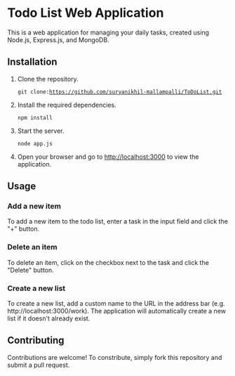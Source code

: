 <!DOCTYPE html>
<html>
  <body>
    <h1>Todo List Web Application</h1>
    <p>
      This is a web application for managing your daily tasks, created using Node.js,
      Express.js, and MongoDB.
    </p>
    <h2>Installation</h2>
    <ol>
      <li>Clone the repository.</li>
      <pre><code>git clone:<a href=https://github.com/suryanikhil-mallampalli/ToDoList.git>https://github.com/suryanikhil-mallampalli/ToDoList.git</a></code></pre>
      <li>Install the required dependencies.</li>
      <pre><code>npm install</code></pre>
      <li>Start the server.</li>
      <pre><code>node app.js</code></pre>
      <li>Open your browser and go to <a href="https://localhost:3000">http://localhost:3000</a> to view the application.</li>
    </ol>
    <h2>Usage</h2>
    <h3>Add a new item</h3>
    <p>
      To add a new item to the todo list, enter a task in the input field and click the "+" button.
    </p>
    <h3>Delete an item</h3>
    <p>
      To delete an item, click on the checkbox next to the task and click the "Delete" button.
    </p>
    <h3>Create a new list</h3>
    <p>
      To create a new list, add a custom name to the URL in the address bar (e.g. http://localhost:3000/work). The application will automatically create a new list if it doesn't already exist.
    </p>
    <h2> Contributing</h2>
    <p>Contributions are welcome! To constribute, simply fork this repository and submit a pull request.</p>
  </body>
</html>
